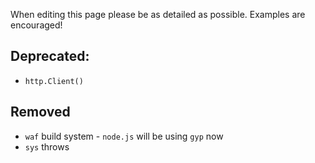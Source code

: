 When editing this page please be as detailed as possible. Examples are encouraged!

## Deprecated:
  * `http.Client()`

## Removed
  * `waf` build system - `node.js` will be using `gyp` now
  * `sys` throws